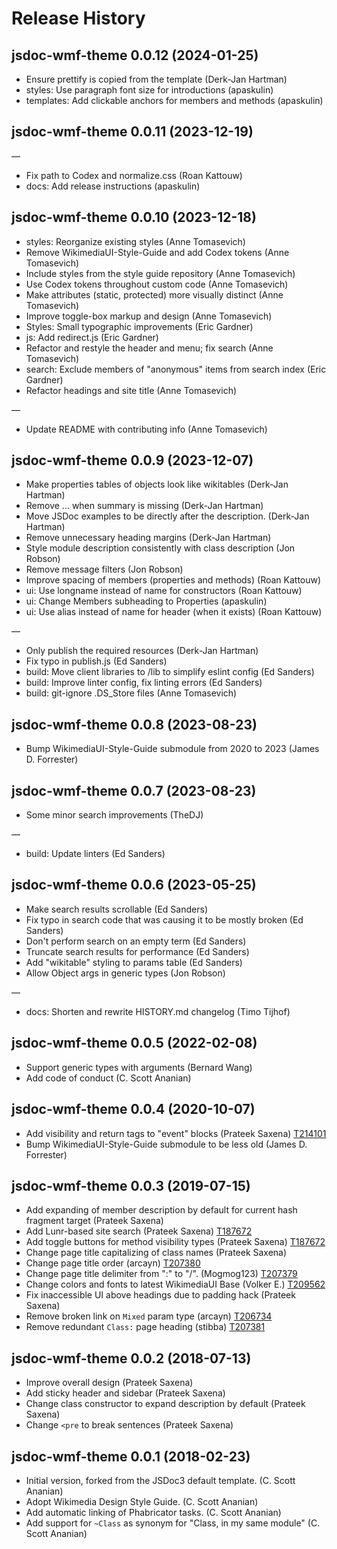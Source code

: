 # Release History

## jsdoc-wmf-theme 0.0.12 (2024-01-25)

* Ensure prettify is copied from the template (Derk-Jan Hartman)
* styles: Use paragraph font size for introductions (apaskulin)
* templates: Add clickable anchors for members and methods (apaskulin)

## jsdoc-wmf-theme 0.0.11 (2023-12-19)

—
* Fix path to Codex and normalize.css (Roan Kattouw)
* docs: Add release instructions (apaskulin)

## jsdoc-wmf-theme 0.0.10 (2023-12-18)
* styles: Reorganize existing styles (Anne Tomasevich)
* Remove WikimediaUI-Style-Guide and add Codex tokens (Anne Tomasevich)
* Include styles from the style guide repository (Anne Tomasevich)
* Use Codex tokens throughout custom code (Anne Tomasevich)
* Make attributes (static, protected) more visually distinct (Anne Tomasevich)
* Improve toggle-box markup and design (Anne Tomasevich)
* Styles: Small typographic improvements (Eric Gardner)
* js: Add redirect.js (Eric Gardner)
* Refactor and restyle the header and menu; fix search (Anne Tomasevich)
* search: Exclude members of "anonymous" items from search index (Eric Gardner)
* Refactor headings and site title (Anne Tomasevich)

—
* Update README with contributing info (Anne Tomasevich)

## jsdoc-wmf-theme 0.0.9 (2023-12-07)
* Make properties tables of objects look like wikitables (Derk-Jan Hartman)
* Remove ... when summary is missing (Derk-Jan Hartman)
* Move JSDoc examples to be directly after the description. (Derk-Jan Hartman)
* Remove unnecessary heading margins (Derk-Jan Hartman)
* Style module description consistently with class description (Jon Robson)
* Remove message filters (Jon Robson)
* Improve spacing of members (properties and methods) (Roan Kattouw)
* ui: Use longname instead of name for constructors (Roan Kattouw)
* ui: Change Members subheading to Properties (apaskulin)
* ui: Use alias instead of name for header (when it exists) (Roan Kattouw)

—
* Only publish the required resources (Derk-Jan Hartman)
* Fix typo in publish.js (Ed Sanders)
* build: Move client libraries to /lib to simplify eslint config (Ed Sanders)
* build: Improve linter config, fix linting errors (Ed Sanders)
* build: git-ignore .DS_Store files (Anne Tomasevich)


## jsdoc-wmf-theme 0.0.8 (2023-08-23)
* Bump WikimediaUI-Style-Guide submodule from 2020 to 2023 (James D. Forrester)

## jsdoc-wmf-theme 0.0.7 (2023-08-23)
* Some minor search improvements (TheDJ)

—
* build: Update linters (Ed Sanders)

## jsdoc-wmf-theme 0.0.6 (2023-05-25)
* Make search results scrollable (Ed Sanders)
* Fix typo in search code that was causing it to be mostly broken (Ed Sanders)
* Don't perform search on an empty term (Ed Sanders)
* Truncate search results for performance (Ed Sanders)
* Add "wikitable" styling to params table (Ed Sanders)
* Allow Object args in generic types (Jon Robson)

—
* docs: Shorten and rewrite HISTORY.md changelog (Timo Tijhof)

## jsdoc-wmf-theme 0.0.5 (2022-02-08)
* Support generic types with arguments (Bernard Wang)
* Add code of conduct (C. Scott Ananian)

## jsdoc-wmf-theme 0.0.4 (2020-10-07)
* Add visibility and return tags to "event" blocks (Prateek Saxena) [T214101](https://phabricator.wikimedia.org/T214101)
* Bump WikimediaUI-Style-Guide submodule to be less old (James D. Forrester)

## jsdoc-wmf-theme 0.0.3 (2019-07-15)
* Add expanding of member description by default for current hash fragment target (Prateek Saxena)
* Add Lunr-based site search (Prateek Saxena) [T187672](https://phabricator.wikimedia.org/T187672)
* Add toggle buttons for method visibility types (Prateek Saxena) [T187672](https://phabricator.wikimedia.org/T187672)
* Change page title capitalizing of class names (Prateek Saxena)
* Change page title order (arcayn) [T207380](https://phabricator.wikimedia.org/T207380)
* Change page title delimiter from ":" to "/". (Mogmog123) [T207379](https://phabricator.wikimedia.org/T207379)
* Change colors and fonts to latest WikimediaUI Base (Volker E.) [T209562](https://phabricator.wikimedia.org/T209562)
* Fix inaccessible UI above headings due to padding hack (Prateek Saxena)
* Remove broken link on `Mixed` param type (arcayn) [T206734](https://phabricator.wikimedia.org/T206734)
* Remove redundant `Class:` page heading (stibba) [T207381](https://phabricator.wikimedia.org/T207381)

## jsdoc-wmf-theme 0.0.2 (2018-07-13)
* Improve overall design (Prateek Saxena)
* Add sticky header and sidebar (Prateek Saxena)
* Change class constructor to expand description by default (Prateek Saxena)
* Change `<pre` to break sentences (Prateek Saxena)

## jsdoc-wmf-theme 0.0.1 (2018-02-23)
* Initial version, forked from the JSDoc3 default template. (C. Scott Ananian)
* Adopt Wikimedia Design Style Guide. (C. Scott Ananian)
* Add automatic linking of Phabricator tasks. (C. Scott Ananian)
* Add support for `~Class` as synonym for "Class, in my same module" (C. Scott Ananian)
